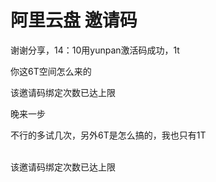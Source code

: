 # 阿里云盘 邀请码


谢谢分享，14：10用yunpan激活码成功，1t

你这6T空间怎么来的 

该邀请码绑定次数已达上限

晚来一步<img src="static/image/smiley/default/cry.gif" smilieid="4" border="0" alt="" />

不行的多试几次，另外6T是怎么搞的，我也只有1T

<br />
该邀请码绑定次数已达上限
